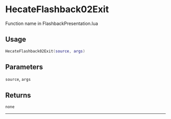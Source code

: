 # HecateFlashback02Exit
Function name in FlashbackPresentation.lua
## Usage
```lua
HecateFlashback02Exit(source, args)
```
## Parameters
`source`, `args`
## Returns
`none`

---